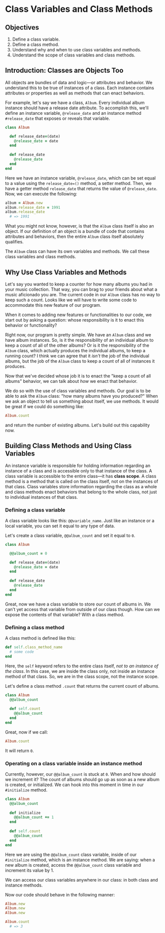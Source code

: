 # Class Variables and Class Methods

## Objectives

1. Define a class variable. 
2. Define a class method. 
3. Understand why and when to use class variables and methods. 
4. Understand the scope of class variables and class methods. 

## Introduction: Classes are Objects Too

All objects are bundles of data and logic––or attributes and behavior. We understand this to be true of instances of a class. Each instance contains attributes or properties as well as methods that can enact behaviors. 

For example, let's say we have a class, `Album`. Every individual album instance should have a release date attribute. To accomplish this, we'll define an instance variable, `@release_date` and an instance method `#release_date` that exposes or reveals that variable. 

```ruby
class Album

  def release_date=(date)
    @release_date = date
  end
  
  def release_date
    @release_date
  end
end
```

Here we have an instance variable, `@release_date`, which can be set equal to a value using the `release_date=()` method, a setter method. Then, we have a getter method `release_date` that returns the value of `@release_date`. Now, we can execute the following:

```ruby
album = Album.new
album.release_date = 1991
album.release_date 
  # => 1991
```

What you might not know, however, is that the `Album` class itself is also an object. If our definition of an object is a bundle of code that contains attributes and behaviors, then the entire `Album` class itself absolutely qualifies. 

The `Album` class can have its own variables and methods. We call these class variables and class methods. 

## Why Use Class Variables and Methods

Let's say you wanted to keep a counter for how many albums you had in your music collection. That way, you can brag to your friends about what a music aficionado you are. The current code in our `Album` class has no way to keep such a count. Looks like we will have to write some code to accommodate this new feature of our program.

When it comes to adding new features or functionalities to our code, we start out by asking a question: whose responsibility is it to enact this behavior or functionality? 

Right now, our program is pretty simple. We have an `Album` class and we have album instances. So, is it the responsibility of an individual album to keep a count of all of the other albums? Or is it the responsibility of the `Album` class, which actually produces the individual albums, to keep a running count? I think we can agree that it *isn't* the job of the individual albums, but the job of the `Album` class to keep a count of all of instances it produces. 

Now that we've decided whose job it is to enact the "keep a count of all albums" behavior, we can talk about *how* we enact that behavior. 

We do so with the use of class variables and methods. Our goal is to be able to ask the `Album` class: "how many albums have you produced?" When we ask an object to tell us something about itself, we use methods. It would be great if we could do something like:

```ruby
Album.count
```

and return the number of existing albums. Let's build out this capability now. 

## Building Class Methods and Using Class Variables

An instance variable is responsible for holding information regarding an instance of a class and is accessible only to that instance of the class. A class variable is accessible to the entire class––it has **class scope**. A class method is a method that is called on the class itself, not on the instances of that class. Class variables store information regarding the class as a whole and class methods enact behaviors that belong to the whole class, not just to individual instances of that class. 

### Defining a class variable

A class variable looks like this: `@@variable_name`. Just like an instance or a local variable, you can set it equal to any type of data. 

Let's create a class variable, `@@album_count` and set it equal to `0`. 

```ruby
class Album

  @@album_count = 0

  def release_date=(date)
    @release_date = date
  end
  
  def release_date
    @release_date
  end
end
```

Great, now we have a class variable to store our count of albums in. We can't yet access that variable from outside of our class though. How can we expose the contents of that variable? With a class method. 

### Defining a class method

A class method is defined like this:

```ruby
def self.class_method_name
  # some code
end
```

Here, the `self` keyword refers to the entire class itself, *not to an instance of the class*. In this case, we are inside the class only, not inside an instance method of that class. So, we are in the class scope, not the instance scope. 

Let's define a class method `.count` that returns the current count of albums. 

```ruby
class Album
  @@album_count
  
  def self.count
    @@album_count
  end
end
```

Great, now if we call:

```ruby
Album.count
```

It will return `0`. 

### Operating on a class variable inside an instance method

Currently, however, our `@@album_count` is stuck at `0`. When and how should we increment it? The count of albums should go up as soon as a new album is created, or initialized. We can hook into this moment in time in our `#initialize` method. 

```ruby
class Album
  @@album_count 
  
  def initialize
    @@album_count += 1
  end
  
  def self.count
    @@album_count
  end
end
```

Here we are using the `@@album_count` class variable, inside of our `#initialize` method, which is an instance method. We are saying: when a new album is created, access the `@@album_count` class variable and increment its value by 1. 

We can access our class variables anywhere in our class: in both class and instance methods. 

Now our code should behave in the following manner:

```ruby
Album.new
Album.new
Album.new

Album.count
  # => 3
```
